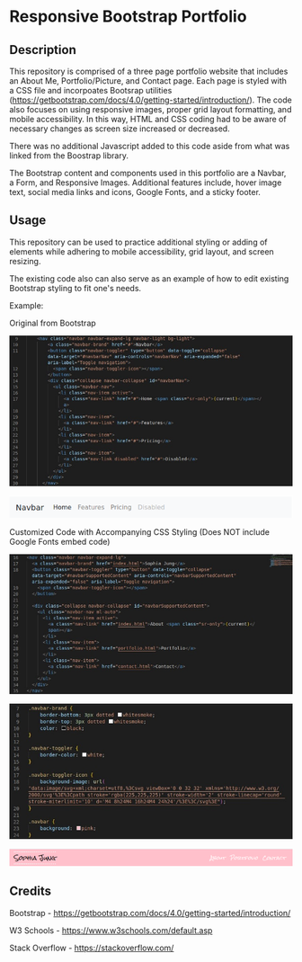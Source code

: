 # Responsive Bootstrap Portfolio

## Description 

This repository is comprised of a three page portfolio website that includes an About Me, Portfolio/Picture, and Contact page. Each page is styled with a CSS file and incorpoates Bootsrap utilities (https://getbootstrap.com/docs/4.0/getting-started/introduction/). The code also focuses on using responsive images, proper grid layout formatting, and mobile accessibility. In this way, HTML and CSS coding had to be aware of necessary changes as screen size increased or decreased. 

There was no additional Javascript added to this code aside from what was linked from the Boostrap library. 

The Bootstrap content and components used in this portfolio are a Navbar, a Form, and Responsive Images. Additional features include, hover image text, social media links and icons, Google Fonts, and a sticky footer.

## Usage 

This repository can be used to practice additional styling or adding of elements while adhering to mobile accessibility, grid layout, and screen resizing. 

The existing code also can also serve as an example of how to edit existing Bootstrap styling to fit one's needs. 

Example:

Original from Bootstrap

![alt-text](./assets/original.png "Original Code")

![alt-text](./assets/originalex.png "Original Navbar Example")

Customized Code with Accompanying CSS Styling (Does NOT include Google Fonts embed code)

![alt-text](./assets/new.png "New Code")

![alt-text](./assets/css.png "Styling")

![alt-text](./assets/newex.png "New Navbar Example")

## Credits 

Bootstrap - https://getbootstrap.com/docs/4.0/getting-started/introduction/

W3 Schools - https://www.w3schools.com/default.asp 

Stack Overflow - https://stackoverflow.com/